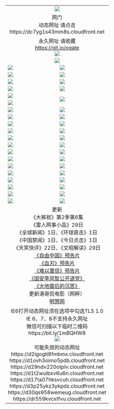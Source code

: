 ﻿<table>
  <tr></tr>
  <tr><td colspan=2 align=center><img src="https://github.com/ogate/up/blob/master/oGate.jpg" /></td></tr>
  <tr><td colspan=2 align=center>网门<br>动态网址 请点击
<br>https://dc7yg1s43mm8s.cloudfront.net
    </td>
  </tr>
  <tr>
    <td colspan=2 align=center>永久网址 请收藏<br/><a href="https://git.io/ogate" target="_blank">https://git.io/ogate</a><br/><a href="https://dc7yg1s43mm8s.cloudfront.net/Up/0WMGDL2.png" target="_blank"><img src="https://dc7yg1s43mm8s.cloudfront.net/Up/0WMGD2.png"/></a></td>
    <!--td align=center>临时网址 微信用<br/><a href="https://bit.ly/1mBQHW8" target="_blank">https://bit.ly/1mBQHW8</a><br/><a href="https://dc7yg1s43mm8s.cloudfront.net/Up/0WMGDL3.png" target="_blank"><img src="https://dc7yg1s43mm8s.cloudfront.net/Up/0WMGD3.png"/></a></td-->
  </tr>
  <tr>
    <td colspan=2 align=center><a href="https://dc7yg1s43mm8s.cloudfront.net/ogUP.aspx?name=0oGate.apk" target="_blank"><img src="https://dc7yg1s43mm8s.cloudfront.net/Up/0WMAZ.jpg" /></a></td>
  </tr>
  <tr>
    <td><a href="https://dc7yg1s43mm8s.cloudfront.net/ogNice.aspx" target="_blank"><img src="https://dc7yg1s43mm8s.cloudfront.net/Up/0WCYY.jpg" /></a></td>
    <td><a href="https://dc7yg1s43mm8s.cloudfront.net/onCO.aspx?ob=600%E4%BA%8B%E7%89%A9&op=%E5%A2%9E%E5%88%A0%E6%94%B9&args=WH1~%23%E7%B1%BB%E5%9E%8B6%E6%96%B0%E9%97%BB%7c%23%E7%B1%BB%E5%9E%8B6%E8%AF%84%E8%AE%BA&mode=" target="_blank"><img src="https://dc7yg1s43mm8s.cloudfront.net/Up/0WZTT.jpg" /></a></td> 
  </tr>
  <tr>
    <td><a href="https://dc7yg1s43mm8s.cloudfront.net/ogDY.aspx" target="_blank"><img src="https://dc7yg1s43mm8s.cloudfront.net/Up/0FK.jpg" /></a></td>
    <td><a href="https://dc7yg1s43mm8s.cloudfront.net/ogST.aspx" target="_blank"><img src="https://dc7yg1s43mm8s.cloudfront.net/Up/0ST.jpg" /></a></td> 
  </tr>
  <tr>
    <!--td rowspan=2><a href="https://dc7yg1s43mm8s.cloudfront.net/ogUP.aspx?name=WJ.mp4&count=T:1,480P:1" target="_blank"><img src="https://dc7yg1s43mm8s.cloudfront.net/Up/WJ.jpg" /></a></td-->
    <td><a href="https://dc7yg1s43mm8s.cloudfront.net/ogUP.aspx?name=11DKC.mp4&count=T:2,2:6,1:16" target="_blank"><img src="https://dc7yg1s43mm8s.cloudfront.net/Up/11DKC.jpg" /></a></td> 
    <td><div><a href="https://dc7yg1s43mm8s.cloudfront.net/ogUP.aspx?name=LRWS.mp4&count=7B:8,6B:44,5A:10,5B:35,4A:14,4B:19,3A:10,3B:26,2A:16,2B:21,1A:23,1B:29&current=7B:8" target="_blank"><img src="https://dc7yg1s43mm8s.cloudfront.net/Up/LRWS.jpg" /></a></td>
   </tr>
  <tr>
    <td><a href="https://dc7yg1s43mm8s.cloudfront.net/ogUP.aspx?name=LRSH.mp4&count=W:13,2:10" target="_blank"><img src="https://dc7yg1s43mm8s.cloudfront.net/Up/LRSH.jpg" /></a></td>
    <td><a href="https://dc7yg1s43mm8s.cloudfront.net/ogUP.aspx?name=BYWXY.mp4" target="_blank"><img src="https://dc7yg1s43mm8s.cloudfront.net/Up/BYWXY.jpg" /></a></td>
  </tr>
  <tr>
    <td><a href="https://dc7yg1s43mm8s.cloudfront.net/ogUP.aspx?name=JQR.mp4&count=2" target="_blank"><img src="https://dc7yg1s43mm8s.cloudfront.net/Up/JQR.jpg" /></a></td>   
    <td rowspan=2><a href="https://dc7yg1s43mm8s.cloudfront.net/ogUP.aspx?name=JP.mp4&count=9" target="_blank"><img src="https://dc7yg1s43mm8s.cloudfront.net/Up/JP.jpg" /></td>
  </tr>
  <tr>
    <td><a href="https://dc7yg1s43mm8s.cloudfront.net/ogUP.aspx?name=WH.mp4" target="_blank"><img src="https://dc7yg1s43mm8s.cloudfront.net/Up/WH.jpg" /></a></td>
  </tr>
  <tr>
    <td><a href="https://dc7yg1s43mm8s.cloudfront.net/ogUP.aspx?name=SSZJ.mp4&count=SP:6,480P:8" target="_blank"><img src="https://dc7yg1s43mm8s.cloudfront.net/Up/SSZJ.jpg" /></a></td>
    <td><a href="https://dc7yg1s43mm8s.cloudfront.net/ogUP.aspx?name=ZY.mp4&count=2015:16" target="_blank"><img src="https://dc7yg1s43mm8s.cloudfront.net/Up/ZY.jpg" /></a</td>
  </tr>
  <tr>
    <td><a href="https://dc7yg1s43mm8s.cloudfront.net/ogUP.aspx?name=XTFY.mp4&count=B:2,A:24" target="_blank"><img src="https://dc7yg1s43mm8s.cloudfront.net/Up/XTFY.jpg" /></a></td>
    <td><a href="https://dc7yg1s43mm8s.cloudfront.net/ogUP.aspx?name=1XQK.mp4&count=13" target="_blank"><img src="https://dc7yg1s43mm8s.cloudfront.net/Up/1XQK.jpg" /></a</td>
  </tr>
  <tr>
    <td><a href="https://dc7yg1s43mm8s.cloudfront.net/ogUP.aspx?name=1LYF.mp4&count=2" target="_blank"><img src="https://dc7yg1s43mm8s.cloudfront.net/Up/1LYF0.jpg" /></a></td>
    <td><a href="https://dc7yg1s43mm8s.cloudfront.net/ogUP.aspx?name=1ZGC.mp4&count=6" target="_blank"><img src="https://dc7yg1s43mm8s.cloudfront.net/Up/1ZGC0.jpg" /></a></td>
  </tr>
  <tr>
    <td><a href="https://dc7yg1s43mm8s.cloudfront.net/ogUP.aspx?name=1ZKM.mp4&count=3&current=3" target="_blank"><img src="https://dc7yg1s43mm8s.cloudfront.net/Up/1ZKM0.jpg" /></a></td>  
    <td><a href="https://dc7yg1s43mm8s.cloudfront.net/ogUP.aspx?name=1WWY.mp4&count=6&current=6" target="_blank"><img src="https://dc7yg1s43mm8s.cloudfront.net/Up/1WWY0.jpg" /></a></td>
  </tr>
  <tr>
    <td><a href="https://dc7yg1s43mm8s.cloudfront.net/ogUP.aspx?name=10JGY.mp4&count=3" target="_blank"><img src="https://dc7yg1s43mm8s.cloudfront.net/Up/10JGY0.jpg" /></a></td>
    <td><a href="https://dc7yg1s43mm8s.cloudfront.net/ogUP.aspx?name=10CYS.mp4&count=2" target="_blank"><img src="https://dc7yg1s43mm8s.cloudfront.net/Up/10CYS0.jpg" /></a></td>
  </tr>
  <tr>
    <td><a href="https://dc7yg1s43mm8s.cloudfront.net/ogUP.aspx?name=4SQQ.mp4&count=201603:1,201602:20,201601:21&current=201603:1" target="_blank"><img src="https://dc7yg1s43mm8s.cloudfront.net/Up/4SQQ0.jpg"/></a></td>
    <td><a href="https://dc7yg1s43mm8s.cloudfront.net/ogUP.aspx?name=4SHQ.mp4&count=201603:1,201602:27,201601:28&current=201603:1" target="_blank"><img src="https://dc7yg1s43mm8s.cloudfront.net/Up/4SHQ0.jpg"/></a></td>
  </tr>
  <tr>
    <td><a href="https://dc7yg1s43mm8s.cloudfront.net/ogUP.aspx?name=4SZG.mp4&count=201603:1,201602:21,201601:23&current=201603:1" target="_blank"><img src="https://dc7yg1s43mm8s.cloudfront.net/Up/4SZG0.jpg"/></a></td>
    <td><a href="https://dc7yg1s43mm8s.cloudfront.net/ogUP.aspx?name=4SDJ.mp4&count=201603A:1,201602A:24,201602B:7,201601A:48,201601B:6&current=201603A:1" target="_blank"><img src="https://dc7yg1s43mm8s.cloudfront.net/Up/4SDJ0.jpg"/></a></td>
  </tr>
  <tr>
    <td><a href="https://dc7yg1s43mm8s.cloudfront.net/ogUP.aspx?name=4CTX.mp4&count=201602:3,201601:4&current=201602:3" target="_blank"><img src="https://dc7yg1s43mm8s.cloudfront.net/Up/4CTX0.jpg"/></a></td>
    <td><a href="https://dc7yg1s43mm8s.cloudfront.net/ogUP.aspx?name=4CWZ.mp4&count=201602:4,201601:4&current=201602:4" target="_blank"><img src="https://dc7yg1s43mm8s.cloudfront.net/Up/4CWZ0.jpg"/></a></td>
  </tr>
  <tr>
    <td><a href="https://dc7yg1s43mm8s.cloudfront.net/onUP.aspx?name=https://dwsfx5awq5vcc.cloudfront.net/" target="_blank"><img src="https://dc7yg1s43mm8s.cloudfront.net/Up/0DTW.jpg"/></a></td>
    <td><a href="https://dc7yg1s43mm8s.cloudfront.net/onUP.aspx?name=https://d240ns8up8earz.cloudfront.net/acenter/" target="_blank"><img src="https://dc7yg1s43mm8s.cloudfront.net/Up/0TDW.jpg" /></a></td>
  </tr>
  <tr>
    <td><a href="https://dc7yg1s43mm8s.cloudfront.net/onUP.aspx?name=https://d4508d6vomz2p.cloudfront.net/gb/nsc413.htm" target="_blank"><img src="https://dc7yg1s43mm8s.cloudfront.net/Up/0DJY.jpg" /></a></td>
    <td><a href="https://dc7yg1s43mm8s.cloudfront.net/onUP.aspx?name=https://d3bxwq7vzudb5l.cloudfront.net/xtr/gb/prog204.html" target="_blank"><img src="https://dc7yg1s43mm8s.cloudfront.net/Up/0XTR.jpg" /></a></td>
  </tr>
  <tr>
    <td><a href="https://dc7yg1s43mm8s.cloudfront.net/onUP.aspx?name=https://d3aj00iefsmfgc.cloudfront.net/" target="_blank"><img src="https://dc7yg1s43mm8s.cloudfront.net/Up/0MHW.jpg" /></a></td>
    <td><a href="https://dc7yg1s43mm8s.cloudfront.net/onUP.aspx?name=https://d1lcj91uv80klr.cloudfront.net/" target="_blank"><img src="https://dc7yg1s43mm8s.cloudfront.net/Up/0ZJW.jpg" /></a></td>
  </tr>
  <tr>
    <td><a href="https://dc7yg1s43mm8s.cloudfront.net/ogUP.aspx?name=0FG.zip" target="_blank"><img src="https://dc7yg1s43mm8s.cloudfront.net/Up/0FG.jpg" /></a></td>
    <td><a href="https://dc7yg1s43mm8s.cloudfront.net/ogUP.aspx?name=0FGA.apk" target="_blank"><img src="https://dc7yg1s43mm8s.cloudfront.net/Up/0FGA.jpg" /></a></td>
  </tr>
  <tr>
    <td><a href="https://dc7yg1s43mm8s.cloudfront.net/ogUP.aspx?name=0U.zip" target="_blank"><img src="https://dc7yg1s43mm8s.cloudfront.net/Up/0U.jpg" /></a></td>
    <td><a href="https://dc7yg1s43mm8s.cloudfront.net/ogUP.aspx?name=0UA.apk" target="_blank"><img src="https://dc7yg1s43mm8s.cloudfront.net/Up/0UA.jpg" /></a></td>
  </tr>
  <tr>
    <td><a href="https://dc7yg1s43mm8s.cloudfront.net/ogUP.aspx?name=0iPPOTV.zip" target="_blank"><img src="https://dc7yg1s43mm8s.cloudfront.net/Up/0iPPOTV.jpg" /></a></td>
    <td><a href="https://dc7yg1s43mm8s.cloudfront.net/ogUP.aspx?name=0iNTD.apk" target="_blank"><img src="https://dc7yg1s43mm8s.cloudfront.net/Up/0iNTD.jpg" /></a></td>
  </tr>
  <tr>
    <td colspan=2 align=center>更新<br>
      《大裤衩》第2季第6集<br>
      《雷人网事小品》29日<br>
      《全球新闻》1日、《环球直击》1日<br>
      《中国禁闻》1日、《今日点击》1日<br>
      《天笑快评》22日、《文昭解读》29日<br>
      <a href="https://dc7yg1s43mm8s.cloudfront.net/ogUP.aspx?name=11ZYZG0.mp4" target="_blank">《自由中国》预告片</a><br>
      <a href="https://dc7yg1s43mm8s.cloudfront.net/ogUP.aspx?name=11XR.mp4" target="_blank">《血刃》预告片</a><br>
      <a href="https://dc7yg1s43mm8s.cloudfront.net/ogUP.aspx?name=11NYZX.mp4&count=2" target="_blank">《难以置信》预告片</a><br>
      <a href="https://dc7yg1s43mm8s.cloudfront.net/ogUP.aspx?name=4LFZ.mp4" target="_blank">《国安李凤智公开退党》</a><br>
      <a href="https://dc7yg1s43mm8s.cloudfront.net/ogUP.aspx?name=4DDZHDCS.mp4" target="_blank">《大地震后的沉思》</a><br>
      更新涛哥侃电影（网粹）<br>
      <a href="https://dc7yg1s43mm8s.cloudfront.net/onUP.aspx?name=https://www.minghui.org/" target="_blank">明慧网</a></td>
    </td>
  </tr>
  <tr>
    <td colspan=2 align=center>IE6打开动态网址须在选项中勾选TLS 1.0<br/>IE 6、7、8不支持永久网址<br/>
      微信可扫描以下临时二维码<br/>https://bit.ly/1mBQHW8<br/><a href="https://dc7yg1s43mm8s.cloudfront.net/Up/0WMGDL3.png" target="_blank"><img src="https://dc7yg1s43mm8s.cloudfront.net/Up/0WMGD3.png"/></a><br>
  </tr>
  <tr>
    <td colspan=2 align=center>可能失效的动态网址
<br>https://d2igogti8fmbmx.cloudfront.net
<br>https://d1ovh3oimo5pdb.cloudfront.net
<br>https://d29ndv220otplv.cloudfront.net
<br>https://d1t2wulbxv6u6n.cloudfront.net
<br>https://d17ta07hksvcuh.cloudfront.net
<br>https://d3p25ykz3ykpdz.cloudfront.net
<br>https://d30qs958wemeug.cloudfront.net
<br>https://dr559kvcxtfvu.cloudfront.net
    </td>
  </tr>
</table>
